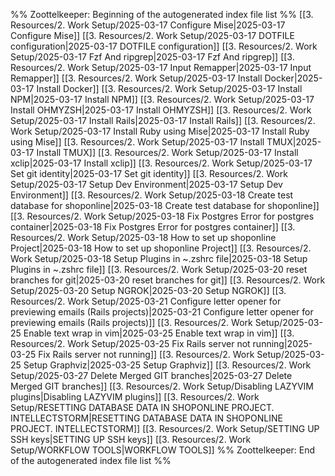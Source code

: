 %% Zoottelkeeper: Beginning of the autogenerated index file list  %%
 [[3. Resources/2. Work Setup/2025-03-17 Configure Mise|2025-03-17 Configure Mise]]
 [[3. Resources/2. Work Setup/2025-03-17 DOTFILE configuration|2025-03-17 DOTFILE configuration]]
 [[3. Resources/2. Work Setup/2025-03-17 Fzf And ripgrep|2025-03-17 Fzf And ripgrep]]
 [[3. Resources/2. Work Setup/2025-03-17 Input Remapper|2025-03-17 Input Remapper]]
 [[3. Resources/2. Work Setup/2025-03-17 Install Docker|2025-03-17 Install Docker]]
 [[3. Resources/2. Work Setup/2025-03-17 Install NPM|2025-03-17 Install NPM]]
 [[3. Resources/2. Work Setup/2025-03-17 Install OHMYZSH|2025-03-17 Install OHMYZSH]]
 [[3. Resources/2. Work Setup/2025-03-17 Install Rails|2025-03-17 Install Rails]]
 [[3. Resources/2. Work Setup/2025-03-17 Install Ruby using Mise|2025-03-17 Install Ruby using Mise]]
 [[3. Resources/2. Work Setup/2025-03-17 Install TMUX|2025-03-17 Install TMUX]]
 [[3. Resources/2. Work Setup/2025-03-17 Install xclip|2025-03-17 Install xclip]]
 [[3. Resources/2. Work Setup/2025-03-17 Set git identity|2025-03-17 Set git identity]]
 [[3. Resources/2. Work Setup/2025-03-17 Setup Dev Environment|2025-03-17 Setup Dev Environment]]
 [[3. Resources/2. Work Setup/2025-03-18 Create test database for shoponline|2025-03-18 Create test database for shoponline]]
 [[3. Resources/2. Work Setup/2025-03-18 Fix Postgres Error for postgres container|2025-03-18 Fix Postgres Error for postgres container]]
 [[3. Resources/2. Work Setup/2025-03-18 How to set up shoponline Project|2025-03-18 How to set up shoponline Project]]
 [[3. Resources/2. Work Setup/2025-03-18 Setup Plugins in ~.zshrc file|2025-03-18 Setup Plugins in ~.zshrc file]]
 [[3. Resources/2. Work Setup/2025-03-20 reset branches for git|2025-03-20 reset branches for git]]
 [[3. Resources/2. Work Setup/2025-03-20 Setup NGROK|2025-03-20 Setup NGROK]]
 [[3. Resources/2. Work Setup/2025-03-21 Configure letter opener for previewing emails (Rails projects)|2025-03-21 Configure letter opener for previewing emails (Rails projects)]]
 [[3. Resources/2. Work Setup/2025-03-25 Enable text wrap in vim|2025-03-25 Enable text wrap in vim]]
 [[3. Resources/2. Work Setup/2025-03-25 Fix Rails server not running|2025-03-25 Fix Rails server not running]]
 [[3. Resources/2. Work Setup/2025-03-25 Setup Graphviz|2025-03-25 Setup Graphviz]]
 [[3. Resources/2. Work Setup/2025-03-27 Delete Merged GIT branches|2025-03-27 Delete Merged GIT branches]]
 [[3. Resources/2. Work Setup/Disabling LAZYVIM plugins|Disabling LAZYVIM plugins]]
 [[3. Resources/2. Work Setup/RESETTING DATABASE DATA IN SHOPONLINE PROJECT. INTELLECTSTORM|RESETTING DATABASE DATA IN SHOPONLINE PROJECT. INTELLECTSTORM]]
 [[3. Resources/2. Work Setup/SETTING UP SSH keys|SETTING UP SSH keys]]
 [[3. Resources/2. Work Setup/WORKFLOW TOOLS|WORKFLOW TOOLS]]
%% Zoottelkeeper: End of the autogenerated index file list  %%
